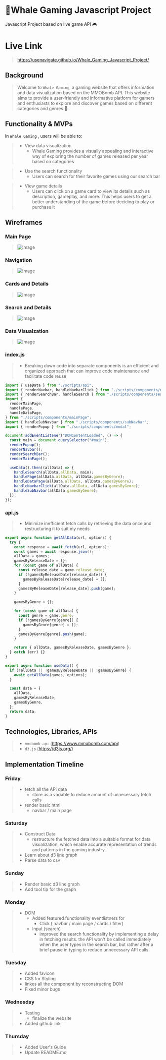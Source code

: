 # 🐳Whale Gaming Javascript Project

Javascript Project based on live game API 🎮

# Live Link

> https://usenavigate.github.io/Whale_Gaming_Javascript_Project/

## Background

> Welcome to `Whale Gaming`, a gaming website that offers information and data visualization based on the MMOBomb API. This website aims to provide a user-friendly and informative platform for gamers and enthusiasts to explore and discover games based on different categories and genres.🐋.

## Functionality & MVPs

In `Whale Gaming` , users will be able to:

> - View data visualization
>   - Whale Gaming provides a visually appealing and interactive way of exploring the number of games released per year based on categories

> - Use the search functionality
>   - Users can search for their favorite games using our search bar

> - View game details
>   - Users can click on a game card to view its details such as description, gameplay, and more. This helps users to get a better understanding of the game before deciding to play or purchase it

## Wireframes

### Main Page

> ![image](gif/main_page.gif)

### Navigation

> ![image](gif/navigation.gif)

### Cards and Details

> ![image](gif/card.gif)

### Search and Details

> ![image](gif/search_bar.gif)

### Data Visualzation

> ![image](gif/stat.gif)

### index.js

> - Breaking down code into separate components is an efficient and organized approach that can improve code maintenance and facilitate code reuse

```javascript
import { useData } from "./scripts/api";
import { renderNavbar, handleNavbarClick } from "./scripts/components/navbar";
import { renderSearchBar, handleSearch } from "./scripts/components/search";
import {
  renderMainPage,
  handlePage,
  handleDataPage,
} from "./scripts/components/mainPage";
import { handleSubNavbar } from "./scripts/components/subNavbar";
import { renderPopup } from "./scripts/components/modal";

document.addEventListener("DOMContentLoaded", () => {
  const main = document.querySelector("#main");
  renderPopup();
  renderNavbar();
  renderSearchBar();
  renderMainPage();

  useData().then((allData) => {
    handleSearch(allData.allData, main);
    handlePage(allData.allData, allData.gamesByGenre);
    handleDataPage(allData.allData, allData.gamesByGenre);
    handleNavbarClick(allData.allData, allData.gamesByGenre);
    handleSubNavbar(allData.gamesByGenre);
  });
});

```

### api.js

> - Minimize inefficient fetch calls by retrieving the data once and restructuring it to suit my needs

```javascript
export async function getAllData(url, options) {
  try {
    const response = await fetch(url, options);
    const games = await response.json();
    allData = games;
    gamesByReleaseDate = {};
    for (const game of allData) {
      const release_date = game.release_date;
      if (!gamesByReleaseDate[release_date]) {
        gamesByReleaseDate[release_date] = [];
      }
      gamesByReleaseDate[release_date].push(game);
    }

    gamesByGenre = {};

    for (const game of allData) {
      const genre = game.genre;
      if (!gamesByGenre[genre]) {
        gamesByGenre[genre] = [];
      }
      gamesByGenre[genre].push(game);
    }

    return { allData, gamesByReleaseDate, gamesByGenre };
  } catch (err) {}
}

export async function useData() {
  if (!allData || !gamesByReleaseDate || !gamesByGenre) {
    await getAllData(games, options);
  }

  const data = {
    allData,
    gamesByReleaseDate,
    gamesByGenre,
  };
  return data;
}
```

## Technologies, Libraries, APIs

> - `mmobomb-api` (https://www.mmobomb.com/api)
> - `d3.js` (https://d3js.org/)

## Implementation Timeline

### Friday

> - fetch all the API data
>   - store as a variable to reduce amount of unnecessary fetch calls
> - render basic html
>   - navbar / main page

### Saturday

> - Construct Data
>   - restructure the fetched data into a suitable format for data visualization, which enable accurate representation of trends and patterns in the gaming industry
> - Learn about d3 line graph
> - Parse data to csv

### Sunday

> - Render basic d3 line graph
> - Add tool tip for the graph

### Monday

> - DOM
>   - Added featured functionality eventlistners for
>     - Click ( navbar / main page / cards / filter)
>   - Input (search)
>     - improved the search functionality by implementing a delay in fetching results. the API won't be called immediately when the user types in the search bar, but rather after a brief pause in typing to reduce unnecessary API calls.

### Tuesday

> - Added favicon
> - CSS for Styling
> - linkes all the component by reconstructing DOM
> - Fixed minor bugs

### Wednesday

> - Testing
>   - finalize the website
> - Added github link

### Thursday

> - Added User's Guide
> - Update README.md
